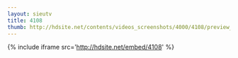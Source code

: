 ```yaml
---
layout: sieutv
title: 4108
thumb: http://hdsite.net/contents/videos_screenshots/4000/4108/preview_360p.mp4.jpg
---
```

{% include iframe src='http://hdsite.net/embed/4108' %}
 
